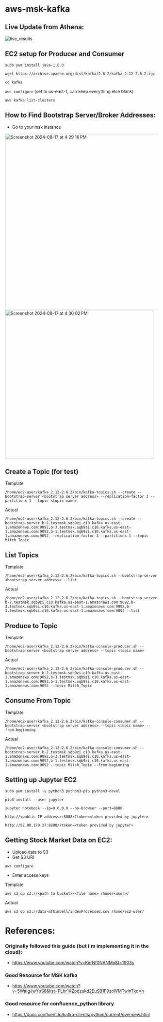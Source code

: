 # aws-msk-kafka

Live Update from Athena:
-----
![live_results](https://github.com/user-attachments/assets/c8221f8e-f68a-4b0e-a1f2-20e2518f2ff3)


EC2 setup for Producer and Consumer
-----------------------------------------------------------------------
`sudo yum install java-1.8.0`

`wget https://archive.apache.org/dist/kafka/2.6.2/kafka_2.12-2.6.2.tgz`

`cd kafka`

`aws configure` (set to us-east-1, can keep everything else blank)

`aws kafka list-clusters`

How to Find Bootstrap Server/Broker Addresses:
-----
* Go to your msk instance
<img width="578" alt="Screenshot 2024-08-17 at 4 29 16 PM" src="https://github.com/user-attachments/assets/87458d29-3376-4e27-8043-bf459d30258a">
<img width="489" alt="Screenshot 2024-08-17 at 4 30 02 PM" src="https://github.com/user-attachments/assets/73e64142-b438-4a07-a875-4668b8c29889">



Create a Topic (for test)
----------------------
Template
```
/home/ec2-user/kafka_2.12-2.6.2/bin/kafka-topics.sh --create --bootstrap-server <bootstrap server address> --replication-factor 3 --partitions 1 --topic <topic name>
```
Actual
```
/home/ec2-user/kafka_2.12-2.6.2/bin/kafka-topics.sh --create --bootstrap-server b-2.testmsk.sqb9zi.c10.kafka.us-east-1.amazonaws.com:9092,b-3.testmsk.sqb9zi.c10.kafka.us-east-1.amazonaws.com:9092,b-1.testmsk.sqb9zi.c10.kafka.us-east-1.amazonaws.com:9092 --replication-factor 3 --partitions 1 --topic Mitch_Topic
```

List Topics
--------------------
Template
```
/home/ec2-user/kafka_2.12-2.6.2/bin/kafka-topics.sh --bootstrap-server <bootstrap server address> --list
```
Actual
```
/home/ec2-user/kafka_2.12-2.6.2/bin/kafka-topics.sh --bootstrap-server b-2.testmsk.sqb9zi.c10.kafka.us-east-1.amazonaws.com:9092,b-3.testmsk.sqb9zi.c10.kafka.us-east-1.amazonaws.com:9092,b-1.testmsk.sqb9zi.c10.kafka.us-east-1.amazonaws.com:9092 --list
```

Produce to Topic
----------------
Template
```
/home/ec2-user/kafka_2.12-2.6.2/bin/kafka-console-producer.sh --bootstrap-server <bootstrap server address> --topic <topic name>
```
Actual
```
/home/ec2-user/kafka_2.12-2.6.2/bin/kafka-console-producer.sh --bootstrap-server b-2.testmsk.sqb9zi.c10.kafka.us-east-1.amazonaws.com:9092,b-3.testmsk.sqb9zi.c10.kafka.us-east-1.amazonaws.com:9092,b-1.testmsk.sqb9zi.c10.kafka.us-east-1.amazonaws.com:9092 --topic Mitch_Topic
```

Consume From Topic
------
Template
```
/home/ec2-user/kafka_2.12-2.6.2/bin/kafka-console-consumer.sh --bootstrap-server <bootstrap server address> --topic <topic name> --from-beginning
```
Actual
```
/home/ec2-user/kafka_2.12-2.6.2/bin/kafka-console-consumer.sh --bootstrap-server b-2.testmsk.sqb9zi.c10.kafka.us-east-1.amazonaws.com:9092,b-3.testmsk.sqb9zi.c10.kafka.us-east-1.amazonaws.com:9092,b-1.testmsk.sqb9zi.c10.kafka.us-east-1.amazonaws.com:9092 --topic Mitch_Topic --from-beginning
```

Setting up Jupyter EC2
------
```
sudo yum install -y python3 python3-pip python3-devel
```
```
pip3 install --user jupyter
```
```
jupyter notebook --ip=0.0.0.0 --no-browser --port=8888
```
```
http://<public IP address>:8888/?token=<token provided by jupyter>
```
```
http://52.90.179.27:8888/?token=<token provided by jupyter>
```
Getting Stock Market Data on EC2:
------
* Upload data to S3
* Get S3 URI
```
aws configure
```
* Enter access keys
  
Template
```
aws s3 cp s3://<path to bucket>/<file name> /home/<user>/
```
Actual
```
aws s3 cp s3://data-mfkimbell/indexProcessed.csv /home/ec2-user/
```




# References:

### Originally followed this guide (but i'm implementing it in the cloud):

* https://www.youtube.com/watch?v=KerNf0NANMo&t=1903s
  
### Good Resource for MSK kafka

* https://www.youtube.com/watch?v=5WaIgJwYpS8&list=PLhr1KZpdzukd2EuSB1F9zoWMTwinTkqVn
  
### Good resource for confluence_python library

* https://docs.confluent.io/kafka-clients/python/current/overview.html
